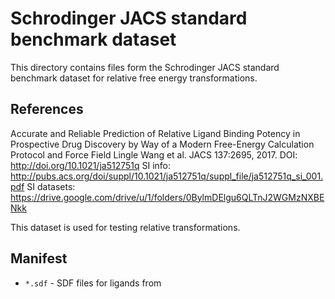 # Schrodinger JACS standard benchmark dataset

This directory contains files form the Schrodinger JACS standard benchmark dataset for relative free energy transformations.

## References

Accurate and Reliable Prediction of Relative Ligand Binding Potency in Prospective Drug Discovery by Way of a Modern Free-Energy Calculation Protocol and Force Field
Lingle Wang et al. JACS 137:2695, 2017.
DOI: http://doi.org/10.1021/ja512751q
SI info: http://pubs.acs.org/doi/suppl/10.1021/ja512751q/suppl_file/ja512751q_si_001.pdf
SI datasets: https://drive.google.com/drive/u/1/folders/0BylmDElgu6QLTnJ2WGMzNXBENkk

This dataset is used for testing relative transformations.

## Manifest
* `*.sdf` - SDF files for ligands from
